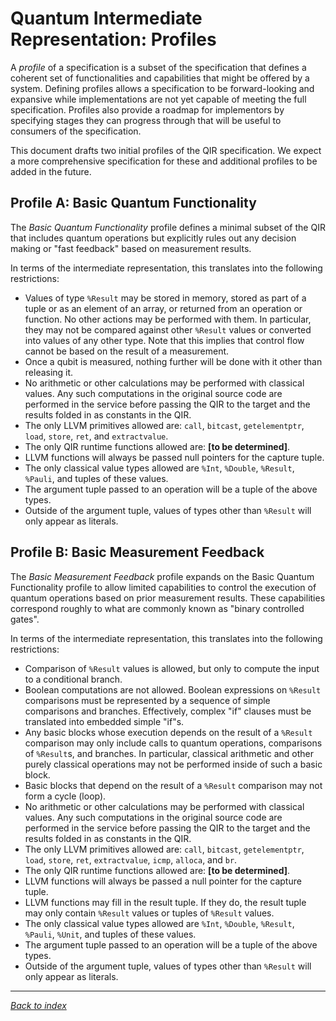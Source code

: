 # Quantum Intermediate Representation: Profiles

A *profile* of a specification is a subset of the specification that defines a
coherent set of functionalities and capabilities that might be offered by a
system. Defining profiles allows a specification to be forward-looking and
expansive while implementations are not yet capable of meeting the full
specification. Profiles also provide a roadmap for implementors by specifying
stages they can progress through that will be useful to consumers of the
specification.

This document drafts two initial profiles of the QIR specification. We expect a
more comprehensive specification for these and
additional profiles to be added in the future.

## Profile A: Basic Quantum Functionality

The *Basic Quantum Functionality* profile defines a minimal subset of the QIR
that includes quantum operations but explicitly rules out any decision making or
"fast feedback" based on measurement results.

In terms of the intermediate representation, this translates into the following
restrictions:

- Values of type `%Result` may be stored in memory, stored as part of a tuple or
  as an element of an array, or returned from an operation or function. No other
  actions may be performed with them. In particular, they may not be compared
  against other `%Result` values or converted into values of any other type.
  Note that this implies that control flow cannot be based on the result of a
  measurement.
- Once a qubit is measured, nothing further will be done with it other than
  releasing it.
- No arithmetic or other calculations may be performed with classical values.
  Any such computations in the original source code are performed in the service
  before passing the QIR to the target and the results folded in as constants in
  the QIR.
- The only LLVM primitives allowed are: `call`, `bitcast`, `getelementptr`,
  `load`, `store`, `ret`, and `extractvalue`.
- The only QIR runtime functions allowed are: **[to be determined]**.
- LLVM functions will always be passed null pointers for the capture tuple.
- The only classical value types allowed are `%Int`, `%Double`, `%Result`,
  `%Pauli`, and tuples of these values.
- The argument tuple passed to an operation will be a tuple of the above types.
- Outside of the argument tuple, values of types other than `%Result` will only
  appear as literals.

## Profile B: Basic Measurement Feedback

The *Basic Measurement Feedback* profile expands on the Basic Quantum
Functionality profile to allow limited capabilities to control the execution of
quantum operations based on prior measurement results. These capabilities
correspond roughly to what are commonly known as "binary controlled gates".

In terms of the intermediate representation, this translates into the following
restrictions:

- Comparison of `%Result` values is allowed, but only to compute the input to a
  conditional branch.
- Boolean computations are not allowed. Boolean expressions on `%Result`
  comparisons must be represented by a sequence of simple comparisons and
  branches. Effectively, complex "if" clauses must be translated into embedded
  simple "if"s.
- Any basic blocks whose execution depends on the result of a `%Result`
  comparison may only include calls to quantum operations, comparisons of
  `%Result`s, and branches. In particular, classical arithmetic and other purely
  classical operations may not be performed inside of such a basic block.
- Basic blocks that depend on the result of a `%Result` comparison may not form
  a cycle (loop).
- No arithmetic or other calculations may be performed with classical values.
  Any such computations in the original source code are performed in the service
  before passing the QIR to the target and the results folded in as constants in
  the QIR.
- The only LLVM primitives allowed are: `call`, `bitcast`, `getelementptr`,
  `load`, `store`, `ret`, `extractvalue`, `icmp`, `alloca`, and `br`.
- The only QIR runtime functions allowed are: **[to be determined]**.
- LLVM functions will always be passed a null pointer for the capture tuple.
- LLVM functions may fill in the result tuple. If they do, the result tuple may
  only contain `%Result` values or tuples of `%Result` values.
- The only classical value types allowed are `%Int`, `%Double`, `%Result`,
  `%Pauli`, `%Unit`, and tuples of these values.
- The argument tuple passed to an operation will be a tuple of the above types.
- Outside of the argument tuple, values of types other than `%Result` will only
  appear as literals.

---
*[Back to index](README.md)*
